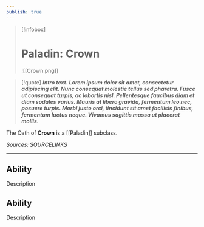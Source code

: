 ```yaml
---
publish: true
---
```

> [!infobox]
> # Paladin: Crown
> ![[Crown.png]]

> [!quote]
> **_Intro text. Lorem ipsum dolor sit amet, consectetur adipiscing elit. Nunc consequat molestie tellus sed pharetra. Fusce ut consequat turpis, ac lobortis nisl. Pellentesque faucibus diam et diam sodales varius. Mauris at libero gravida, fermentum leo nec, posuere turpis. Morbi justo orci, tincidunt sit amet facilisis finibus, fermentum luctus neque. Vivamus sagittis massa ut placerat mollis._**

The Oath of **Crown** is a [[Paladin]] subclass.

*Sources: SOURCELINKS*
***
## Ability
Description
## Ability
Description